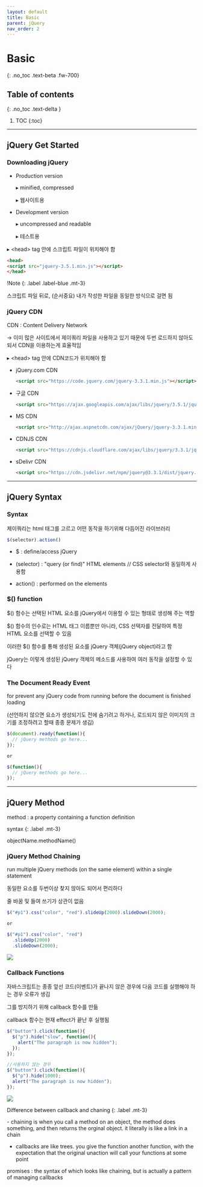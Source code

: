```yaml
---
layout: default
title: Basic
parent: jQuery
nav_order: 2
---
```


# Basic
{: .no_toc .text-beta .fw-700}

## Table of contents
{: .no_toc .text-delta }

1. TOC
{:toc}

---

## jQuery Get Started

### Downloading jQuery

* Production version
    
    &#9656; minified, compressed
    
    &#9656; 웹사이트용

* Development version

    &#9656; uncompressed and readable
    
    &#9656; 테스트용

&#9656; &#60;head&#62; tag 안에 스크립트 파일이 위치해야 함

```html
<head>
<script src="jquery-3.5.1.min.js"></script>
</head>
```

!Note
{: .label .label-blue .mt-3}
<div class="code-example" markdown="1">
스크립트 파일 뒤로, (순서중요) 내가 작성한 파일을 동일한 방식으로 걸면 됨

<script src="jquery-3.5.1.min.js"></script>
<script src="my_jquery_functions.js"></script>
</div>

### jQuery CDN

CDN : Content Delivery Network

&#8594; 이미 많은 사이트에서 제이쿼리 파일을 사용하고 있기 때문에 두번 로드하지 않아도 되서 CDN을 이용하는게 효율적임

&#9656; &#60;head&#62; tag 안에 CDN코드가 위치해야 함

* jQuery.com CDN

    ```html
    <script src="https://code.jquery.com/jquery-3.3.1.min.js"></script>
    ```

* 구글 CDN

    ```html
    <script src="https://ajax.googleapis.com/ajax/libs/jquery/3.5.1/jquery.min.js"></script>
    ```

* MS CDN

    ```html
    <script src="http://ajax.aspnetcdn.com/ajax/jQuery/jquery-3.3.1.min.js"></script>
    ```

* CDNJS CDN

    ```html
    <script src="https://cdnjs.cloudflare.com/ajax/libs/jquery/3.3.1/jquery.min.js"></script>
    ```

* sDelivr CDN

    ```html
    <script src="https://cdn.jsdelivr.net/npm/jquery@3.3.1/dist/jquery.min.js"></script>
    ```

---

## jQuery Syntax

### Syntax

제이쿼리는 html 태그를 고르고 어떤 동작을 하기위해 다듬어진 라이브러리

```js
$(selector).action()
```

* $ : define/access jQuery

* (selector) : "query (or find)" HTML elements // CSS selector와 동일하게 사용함

* action() : performed on the elements

### $() function

$() 함수는 선택된 HTML 요소를 jQuery에서 이용할 수 있는 형태로 생성해 주는 역할

$() 함수의 인수로는 HTML 태그 이름뿐만 아니라, CSS 선택자를 전달하여 특정 HTML 요소를 선택할 수 있음

이러한 $() 함수를 통해 생성된 요소를 jQuery 객체(jQuery object)라고 함

jQuery는 이렇게 생성된 jQuery 객체의 메소드를 사용하여 여러 동작을 설정할 수 있다

### The Document Ready Event

for prevent any jQuery code from running before the document is finished loading

(선언하지 않으면 요소가 생성되기도 전에 숨기려고 하거나, 로드되지 않은 이미지의 크기를 조정하려고 할때 종종 문제가 생김)

```js
$(document).ready(function(){
  // jQuery methods go here...
});

or

$(function(){
  // jQuery methods go here...
});
```

---

## jQuery Method

method : a property containing a function definition

syntax
{: .label .mt-3}
<div class="code-example" markdown="1">
objectName.methodName()
</div>

### jQuery Method Chaining

run multiple jQuery methods (on the same element) within a single statement

동일한 요소를 두번이상 찾지 않아도 되어서 편리하다

줄 바꿈 및 들여 쓰기가 상관이 없음

```js
$("#p1").css("color", "red").slideUp(2000).slideDown(2000);

or

$("#p1").css("color", "red")
  .slideUp(2000)
  .slideDown(2000);
```

![](https://gekdev.github.io/assets/images/callback.JPG)

### Callback Functions

자바스크립트는 종종 앞선 코드(이벤트)가 끝나지 않은 경우에 다음 코드를 실행해야 하는 경우 오류가 생김

그를 방지하기 위해 callback 함수를 만듦

callback 함수는 현재 effect가 끝난 후 실행됨

```js
$("button").click(function(){
  $("p").hide("slow", function(){
    alert("The paragraph is now hidden");
  });
});

//사용하지 않는 경우
$("button").click(function(){
  $("p").hide(1000);
  alert("The paragraph is now hidden");
});
```

![](https://gekdev.github.io/assets/images/chaning.JPG)

Difference between callback and chaning
{: .label .mt-3}
<div class="code-example" markdown="1">
- chaining is when you call a method on an object, the method does something, and then returns the orginal object. it literally is like a link in a chain

- callbacks are like trees. you give the function another function, with the expectation that the original unaction will call your functions at some point

promises : the syntax of which looks like chaining, but is actually a pattern of managing callbacks
</div>
